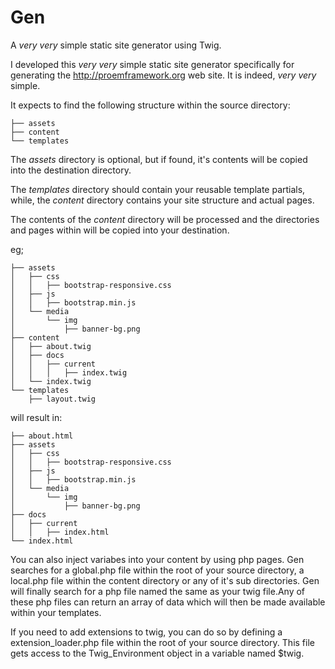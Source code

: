 Gen
===

A *very* *very* simple static site generator using Twig.

I developed this *very* *very* simple static site generator specifically for generating the http://proemframework.org web site. It is indeed, *very* *very* simple.

It expects to find the following structure within the source directory:

```
├── assets
├── content
└── templates
```

The *assets* directory is optional, but if found, it's contents will be copied into the destination directory.

The *templates* directory should contain your reusable template partials, while, the *content* directory contains your site structure and actual pages.

The contents of the *content* directory will be processed and the directories and pages within will be copied into your destination.

eg;

```
├── assets
│   ├── css
│   │   ├── bootstrap-responsive.css
│   ├── js
│   │   ├── bootstrap.min.js
│   └── media
│       └── img
│           ├── banner-bg.png
├── content
│   ├── about.twig
│   ├── docs
│   │   ├── current
│   │   │   ├── index.twig
│   └── index.twig
└── templates
    ├── layout.twig
```

will result in:

```
├── about.html
├── assets
│   ├── css
│   │   ├── bootstrap-responsive.css
│   ├── js
│   │   ├── bootstrap.min.js
│   └── media
│       └── img
│           ├── banner-bg.png
├── docs
│   ├── current
│   │   ├── index.html
└── index.html
```

You can also inject variabes into your content by using php pages. Gen searches for a global.php file within the root of your source directory, a local.php file within the content directory or any of it's sub directories. Gen will finally search for a php file named the same as your twig file.Any of these php files can return an array of data which will then be made available within your templates.

If you need to add extensions to twig, you can do so by defining a extension_loader.php file within the root of your source directory. This file gets access to the Twig_Environment object in a variable named $twig.
